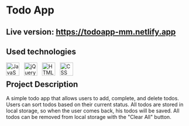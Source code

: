 # Todo App
## Live version: https://todoapp-mm.netlify.app
## Used technologies
[<img align="left" alt="JavaScript" width="36px" src="https://cdn.jsdelivr.net/gh/devicons/devicon/icons/javascript/javascript-original.svg" style="padding-right:10px;"/>][js]
[<img align="left" alt="jQuery" width="36px" src="https://cdn.jsdelivr.net/gh/devicons/devicon/icons/jquery/jquery-original-wordmark.svg" style="padding-right:10px;"/>][jquery]
[<img align="left" alt="HTML" width="36px" src="https://cdn.jsdelivr.net/gh/devicons/devicon/icons/html5/html5-original.svg" style="padding-right:10px;"/>][html]
[<img align="left" alt="CSS" width="36px" src="https://cdn.jsdelivr.net/gh/devicons/devicon/icons/css3/css3-original.svg" style="padding-right:10px;"/>][css]

<br>

## Project Description
A simple todo app that allows users to add, complete, and delete todos. Users can sort todos based on their current status. All todos are stored in local storage, so when the user comes back, his todos will be saved. All todos can be removed from local storage with the "Clear All" button.

[js]: https://en.wikipedia.org/wiki/JavaScript
[html]: https://en.wikipedia.org/wiki/HTML
[css]: https://en.wikipedia.org/wiki/CSS
[jquery]: https://en.wikipedia.org/wiki/JQuery
